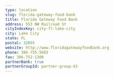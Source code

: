 ```yaml
---
type: location
slug: florida-gateway-food-bank
title: Florida Gateway Food Bank
address: 553 NW Railroad St
cityIndexKey: city-fl-lake-city
city: Lake City
state: FL
postal: 32055
website: http://www.floridagatewayfoodbank.org
phone: 386-755-5683
fax: 386-752-1300
partnerBank: true
partnerGroupId: partner-group-43
---
```

